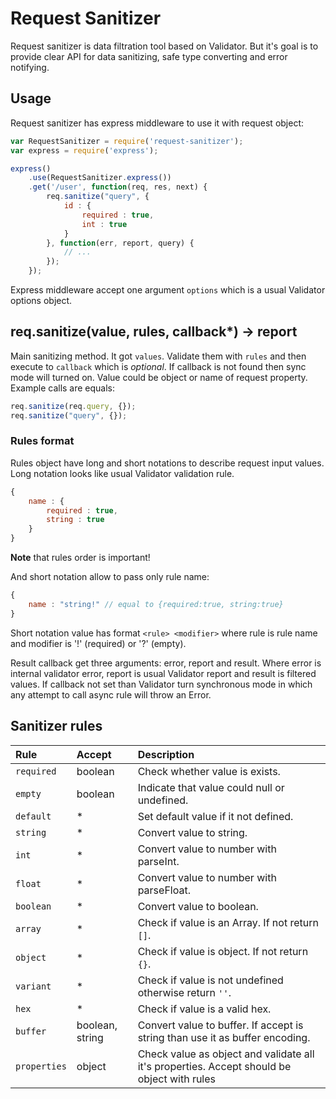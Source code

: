 # Request Sanitizer

Request sanitizer is data filtration tool based on Validator. But it's goal is to provide clear API for data sanitizing,
safe type converting and error notifying.

## Usage

Request sanitizer has express middleware to use it with request object:

```javascript
var RequestSanitizer = require('request-sanitizer');
var express = require('express');

express()
    .use(RequestSanitizer.express())
    .get('/user', function(req, res, next) {
        req.sanitize("query", {
            id : {
                required : true,
                int : true
            }
        }, function(err, report, query) {
            // ...
        });
    });
```

Express middleware accept one argument `options` which is a usual Validator options object.

## req.sanitize(value, rules, callback*) -> report

Main sanitizing method. It got `values`. Validate them with `rules` and then execute to `callback` which is _optional_. If
callback is not found then sync mode will turned on. Value could be object or name of request property. Example calls are
equals:

```javascript
req.sanitize(req.query, {});
req.sanitize("query", {});
```

### Rules format
Rules object have long and short notations to describe request input values. Long notation looks like usual Validator
validation rule.

```javascript
{
    name : {
        required : true,
        string : true
    }
}
```

__Note__ that rules order is important!

And short notation allow to pass only rule name:
```javascript
{
    name : "string!" // equal to {required:true, string:true}
}
```

Short notation value has format `<rule> <modifier>` where rule is rule name and modifier is '!' (required) or '?' (empty).

Result callback get three arguments: error, report and result. Where error is internal validator error, report is usual
Validator report and result is filtered values. If callback not set than Validator turn synchronous mode in which any
attempt to call async rule will throw an Error. 

## Sanitizer rules

| Rule       | Accept  | Description |
|:-----------|:--------|:------------------------|
| `required`   | boolean | Check whether value is exists.   |
| `empty`      | boolean | Indicate that value could null or undefined.    |
| `default`    | *       | Set default value if it not defined.    |
| `string`     | *       | Convert value to string. |
| `int`        | *       | Convert value to number with parseInt.    |
| `float`      | *       | Convert value to number with parseFloat.    |
| `boolean`    | *       | Convert value to boolean. |
| `array`      | *       | Check if value is an Array. If not return `[]`.   |
| `object`     | *       | Check if value is object. If not return `{}`. |
| `variant`    | *       | Check if value is not undefined otherwise return `''`.    |
| `hex`        | *       | Check if value is a valid hex.    |
| `buffer`     | boolean, string | Convert value to buffer. If accept is string than use it as buffer encoding.     |
| `properties` | object | Check value as object and validate all it's properties. Accept should be object with rules   |


